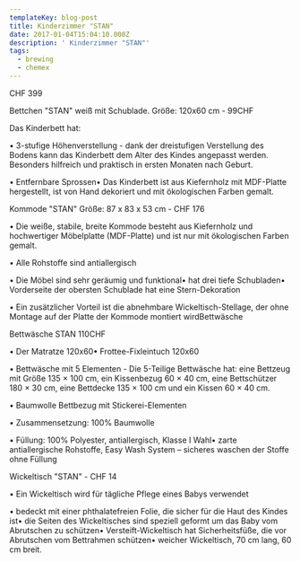 ```yaml
---
templateKey: blog-post
title: Kinderzimmer "STAN"
date: 2017-01-04T15:04:10.000Z
description: ' Kinderzimmer "STAN"'
tags:
  - brewing
  - chemex
---
```

CHF 399











Bettchen "STAN"  weiß mit Schublade. Größe: 120x60 cm - 99CHF







Das Kinderbett hat:







• 3-stufige Höhenverstellung - dank der dreistufigen Verstellung des Bodens kann das Kinderbett dem Alter des Kindes angepasst werden. Besonders hilfreich und praktisch in ersten Monaten nach Geburt.







• Entfernbare Sprossen• Das Kinderbett ist aus Kiefernholz mit MDF-Platte hergestellt, ist von Hand dekoriert und mit ökologischen Farben gemalt.







Kommode "STAN"  Größe: 87 x 83 x 53 cm - CHF 176



• Die weiße, stabile, breite Kommode besteht aus Kiefernholz und hochwertiger Möbelplatte (MDF-Platte) und ist nur mit ökologischen Farben gemalt.



• Alle Rohstoffe sind antiallergisch



• Die Möbel sind sehr geräumig und funktional• hat drei tiefe Schubladen• Vorderseite der obersten Schublade hat eine Stern-Dekoration



• Ein zusätzlicher Vorteil ist die abnehmbare Wickeltisch-Stellage, der ohne Montage auf der Platte der Kommode montiert wirdBettwäsche 







Bettwäsche STAN 110CHF







• Der Matratze 120x60• Frottee-Fixleintuch 120x60



• Bettwäsche mit 5 Elementen - Die 5-Teilige Bettwäsche hat: eine Bettzeug mit Größe 135 × 100 cm, ein Kissenbezug 60 × 40 cm, eine Bettschützer 180 × 30 cm,    eine Bettdecke 135 × 100 cm und ein Kissen 60 × 40 cm.



• Baumwolle Bettbezug mit Stickerei-Elementen



• Zusammensetzung: 100% Baumwolle



• Füllung: 100% Polyester, antiallergisch, Klasse I Wahl• zarte antiallergische Rohstoffe, Easy Wash System – sicheres waschen der Stoffe ohne Füllung







Wickeltisch "STAN" - CHF 14







• Ein Wickeltisch wird für tägliche Pflege eines Babys verwendet



• bedeckt mit einer phthalatefreien Folie, die sicher für die Haut des Kindes ist• die Seiten des Wickeltisches sind speziell geformt um das Baby vom Abrutschen zu schützen• Versteift-Wickeltisch hat Sicherheitsfüße, die vor Abrutschen vom Bettrahmen schützen• weicher Wickeltisch, 70 cm lang, 60 cm breit.
